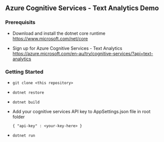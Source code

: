 ## Azure Cognitive Services - Text Analytics Demo

### Prerequisits

* Download and install the dotnet core runtime https://www.microsoft.com/net/core

* Sign up for Azure Cognitive Services - Text Analytics https://azure.microsoft.com/en-au/try/cognitive-services/?api=text-analytics

### Getting Started

* `git clone <this repository>`

* `dotnet restore`

* `dotnet build`

* Add your cognitive services API key to AppSettings.json file in root folder

    `
    {
        "api-key" : <your-key-here>
    }
    `

* `dotnet run`





